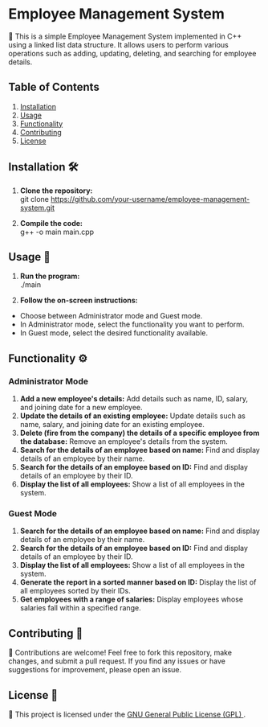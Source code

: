 # Employee Management System

👔 This is a simple Employee Management System implemented in C++ using a linked list data structure. It allows users to perform various operations such as adding, updating, deleting, and searching for employee details.

## Table of Contents
1. [Installation](#installation)
2. [Usage](#usage)
3. [Functionality](#functionality)
4. [Contributing](#contributing)
5. [License](#license)

## Installation 🛠️ <a name="installation"></a>

1. **Clone the repository:**  
git clone https://github.com/your-username/employee-management-system.git

3. **Compile the code:**  
g++ -o main main.cpp


## Usage 🚀 <a name="usage"></a>

1. **Run the program:**  
./main

2. **Follow the on-screen instructions:**  
- Choose between Administrator mode and Guest mode.
- In Administrator mode, select the functionality you want to perform.
- In Guest mode, select the desired functionality available.

## Functionality ⚙️ <a name="functionality"></a>

### Administrator Mode
1. **Add a new employee's details:** Add details such as name, ID, salary, and joining date for a new employee.
2. **Update the details of an existing employee:** Update details such as name, salary, and joining date for an existing employee.
3. **Delete (fire from the company) the details of a specific employee from the database:** Remove an employee's details from the system.
4. **Search for the details of an employee based on name:** Find and display details of an employee by their name.
5. **Search for the details of an employee based on ID:** Find and display details of an employee by their ID.
6. **Display the list of all employees:** Show a list of all employees in the system.

### Guest Mode
1. **Search for the details of an employee based on name:** Find and display details of an employee by their name.
2. **Search for the details of an employee based on ID:** Find and display details of an employee by their ID.
3. **Display the list of all employees:** Show a list of all employees in the system.
4. **Generate the report in a sorted manner based on ID:** Display the list of all employees sorted by their IDs.
5. **Get employees with a range of salaries:** Display employees whose salaries fall within a specified range.

## Contributing 🤝 <a name="contributing"></a>

🎉 Contributions are welcome! Feel free to fork this repository, make changes, and submit a pull request. If you find any issues or have suggestions for improvement, please open an issue.

## License 📄 <a name="license"></a>

📝 This project is licensed under the [GNU General Public License (GPL) ](LICENSE).
